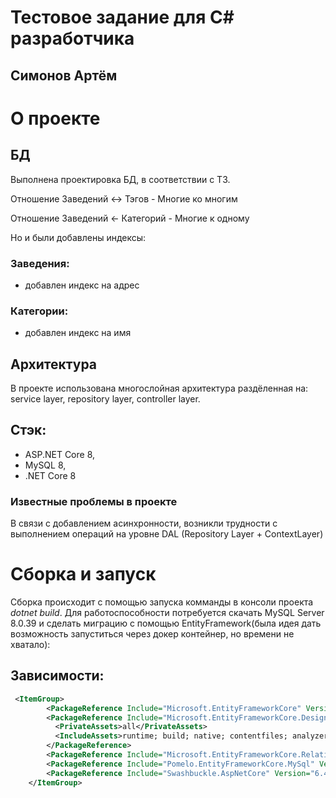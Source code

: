 # Тестовое задание для С# разработчика
## Симонов Артём

# О проекте

## БД
Выполнена проектировка БД, в соответствии с ТЗ.

Отношение Заведений <-> Тэгов - Многие ко многим

Отношение Заведений <- Категорий - Многие к одному 

Но и были добавлены индексы:
### Заведения:
- добавлен индекс на адрес
### Категории:
- добавлен индекс на имя

## Архитектура
В проекте использована многослойная архитектура раздёленная на: service layer, repository layer, controller layer. 

## Стэк:
- ASP.NET Core 8,
- MySQL 8,
- .NET Core 8

### Известные проблемы в проекте
В связи с добавлением асинхронности, возникли трудности с выполнением операций на уровне DAL (Repository Layer + ContextLayer)

# Сборка и запуск
Сборка проиcходит с помощью запуска комманды в консоли проекта *dotnet build*. 
Для работоспособности потребуется скачать MySQL Server 8.0.39 и сделать миграцию с помощью EntityFramework(была идея дать возможность запуститься через докер контейнер, но времени не хватало):

## Зависимости:
```xml
 <ItemGroup>
        <PackageReference Include="Microsoft.EntityFrameworkCore" Version="8.0.8" />
        <PackageReference Include="Microsoft.EntityFrameworkCore.Design" Version="8.0.8">
          <PrivateAssets>all</PrivateAssets>
          <IncludeAssets>runtime; build; native; contentfiles; analyzers; buildtransitive</IncludeAssets>
        </PackageReference>
        <PackageReference Include="Microsoft.EntityFrameworkCore.Relational" Version="8.0.8" />
        <PackageReference Include="Pomelo.EntityFrameworkCore.MySql" Version="8.0.2" />
        <PackageReference Include="Swashbuckle.AspNetCore" Version="6.4.0"/>
    </ItemGroup>
```


